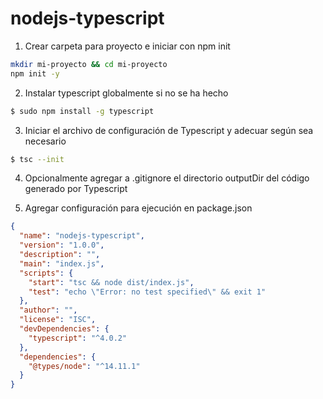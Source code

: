 # nodejs-typescript

1. Crear carpeta para proyecto e iniciar con npm init
```bash 
mkdir mi-proyecto && cd mi-proyecto
npm init -y 
```

2. Instalar typescript globalmente si no se ha hecho 

```bash 
$ sudo npm install -g typescript 
```

3. Iniciar el archivo de configuración de Typescript y adecuar según sea necesario
```bash
$ tsc --init
```

4. Opcionalmente agregar a .gitignore el directorio outputDir del código generado por Typescript 

5. Agregar configuración para ejecución en package.json
```json 
{
  "name": "nodejs-typescript",
  "version": "1.0.0",
  "description": "",
  "main": "index.js",
  "scripts": {
    "start": "tsc && node dist/index.js",
    "test": "echo \"Error: no test specified\" && exit 1"
  },
  "author": "",
  "license": "ISC",
  "devDependencies": {
    "typescript": "^4.0.2"
  },
  "dependencies": {
    "@types/node": "^14.11.1"
  }
}
```

